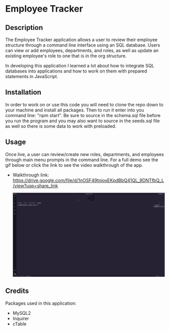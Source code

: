 # Employee Tracker

## Description

The Employee Tracker application allows a user to review their employee structure through a command line interface using an SQL database. Users can view or add employees, departments, and roles, as well as update an existing employee's role to one that is in the org structure. 

In developing this application I learned a lot about how to integrate SQL databases into applications and how to work on them with prepared statements in JavaScript.

## Installation

In order to work on or use this code you will need to clone the repo down to your machine and install all packages. Then to run it enter into you command line: "npm start". Be sure to source in the schema.sql file before you run the program and you may also want to source in the seeds.sql file as well so there is some data to work with preloaded.

## Usage

Once live, a user can review/create new roles, departments, and employees through main menu prompts in the command line. For a full demo see the gif below or click the link to see the video walkthrough of the app. 
- Walkthrough link: https://drive.google.com/file/d/1nOSF49tnjoxEKpdBbQ41QL_9DNTfbQ_L/view?usp=share_link

   ![Demo of employee tracker app.](./assets/images/employee-tracker-demo.gif)


## Credits

Packages used in this application: 
- MySQL2 
- Inquirer
- cTable

